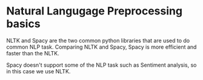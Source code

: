 # Natural Langugage Preprocessing basics

NLTK and Spacy are the two common python libraries that are used to do common NLP task.
Comparing NLTK and Spacy, Spacy is more efficient and faster than the NLTK.

Spacy doesn't support some of the NLP task such as Sentiment analysis, so in this case we use NLTK.
